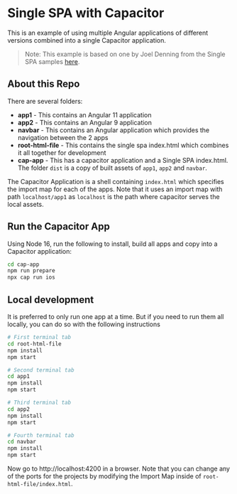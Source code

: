 # Single SPA with Capacitor
This is an example of using multiple Angular applications of different versions combined into a single Capacitor application.

> Note: This example is based on one by Joel Denning from the Single SPA samples [here](https://single-spa.js.org/docs/examples).

## About this Repo
There are several folders:
- **app1** - This contains an Angular 11 application
- **app2** - This contains an Angular 9 application
- **navbar** - This contains an Angular application which provides the navigation between the 2 apps
- **root-html-file** - This contains the single spa index.html which combines it all together for development
- **cap-app** - This has a capacitor application and a Single SPA index.html. The folder `dist` is a copy of built assets of `app1`, `app2` and `navbar`.

The Capacitor Application is a shell containing `index.html` which specifies the import map for each of the apps. Note that it uses an import map with path `localhost/app1` as `localhost` is the path where capacitor serves the local assets.

## Run the Capacitor App
Using Node 16, run the following to install, build all apps and copy into a Capacitor application:
```sh
cd cap-app
npm run prepare
npx cap run ios
```

## Local development
It is preferred to only run one app at a time. But if you need to run them all locally, you can do so with the following instructions

```sh
# First terminal tab
cd root-html-file
npm install
npm start
```
```sh
# Second terminal tab
cd app1
npm install
npm start
```

```sh
# Third terminal tab
cd app2
npm install
npm start
```

```sh
# Fourth terminal tab
cd navbar
npm install
npm start
```

Now go to http://localhost:4200 in a browser. Note that you can change any of the ports for the projects by modifying the Import Map inside of `root-html-file/index.html`.

